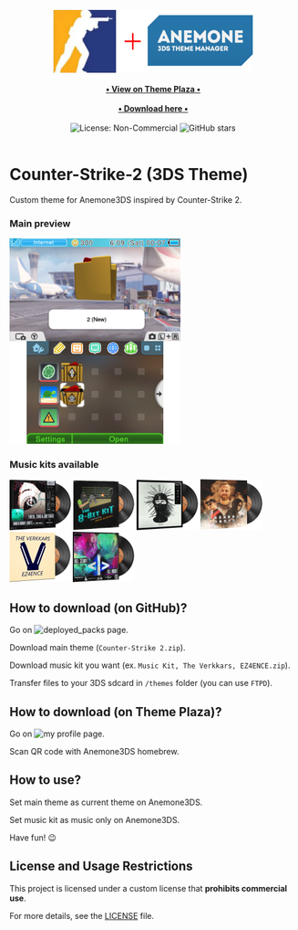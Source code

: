 <div align="center">
    <br>
    <img src="./for_git/logo.png" alt="Counter-Strike-2 (3DS Theme)" width=350>
    <br>
    <br>
    <a href="https://themeplaza.art/profile/TheRake66" target="_blank">
        <b>• View on Theme Plaza •</b>
    </a>
    <br>
    <br>
    <a href="https://github.com/TheRake66/Counter-Strike-2-3DS-Theme/tree/main/deployed_packs" target="_blank">
        <b>• Download here •</b>
    </a>
    <br>
    <br>
    <img src="https://img.shields.io/badge/License-NonCommercial-red" alt="License: Non-Commercial">
    <img src="https://img.shields.io/github/stars/TheRake66/Counter-Strike-2-3DS-Theme" alt="GitHub stars">
    <br>
    <br>
</div>

# Counter-Strike-2 (3DS Theme)

 Custom theme for Anemone3DS inspired by Counter-Strike 2. 

### Main preview

 ![Preview](./for_git/preview.png)

### Music kits available

 ![Cover](./for_git/under_bright_lights.png)
 ![Cover](./for_git/the_8-bit_kit.png)
 ![Cover](./for_git/inhuman.png)
 ![Cover](./for_git/flashbang_dance.png)
 ![Cover](./for_git/ez4ence.png)
 ![Cover](./for_git/all_night.png)

## How to download (on GitHub)?

 Go on ![deployed_packs](https://github.com/TheRake66/Counter-Strike-2-3DS-Theme/tree/main/deployed_packs) page.

 Download main theme (`Counter-Strike 2.zip`).

 Download music kit you want (ex. `Music Kit, The Verkkars, EZ4ENCE.zip`).

 Transfer files to your 3DS sdcard in `/themes` folder (you can use `FTPD`).

## How to download (on Theme Plaza)?

 Go on ![my profile](https://themeplaza.art/profile/TheRake66) page.

 Scan QR code with Anemone3DS homebrew.

## How to use?

 Set main theme as current theme on Anemone3DS.

 Set music kit as music only on Anemone3DS.

 Have fun! 😉

## License and Usage Restrictions

 This project is licensed under a custom license that **prohibits commercial use**.

 For more details, see the [LICENSE](./LICENSE) file.
